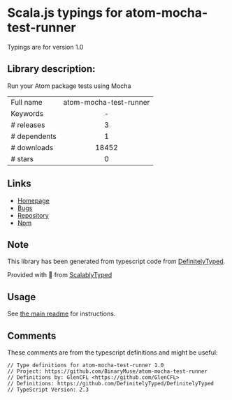 
# Scala.js typings for atom-mocha-test-runner

Typings are for version 1.0

## Library description:
Run your Atom package tests using Mocha

|                    |                 |
| ------------------ | :-------------: |
| Full name          | atom-mocha-test-runner |
| Keywords           | - |
| # releases         | 3 |
| # dependents       | 1 |
| # downloads        | 18452 |
| # stars            | 0 |

## Links
- [Homepage](https://github.com/BinaryMuse/atom-mocha-test-runner#readme)
- [Bugs](https://github.com/BinaryMuse/atom-mocha-test-runner/issues)
- [Repository](https://github.com/BinaryMuse/atom-mocha-test-runner)
- [Npm](https://www.npmjs.com/package/atom-mocha-test-runner)
    


## Note
This library has been generated from typescript code from [DefinitelyTyped](https://definitelytyped.org).

Provided with :purple_heart: from [ScalablyTyped](https://github.com/oyvindberg/ScalablyTyped)

## Usage
See [the main readme](../../readme.md) for instructions.

## Comments

These comments are from the typescript definitions and might be useful:
```
// Type definitions for atom-mocha-test-runner 1.0
// Project: https://github.com/BinaryMuse/atom-mocha-test-runner
// Definitions by: GlenCFL <https://github.com/GlenCFL>
// Definitions: https://github.com/DefinitelyTyped/DefinitelyTyped
// TypeScript Version: 2.3

```

